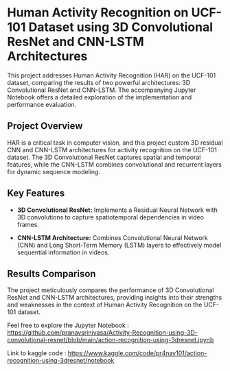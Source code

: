 # Human Activity Recognition on UCF-101 Dataset using 3D Convolutional ResNet and CNN-LSTM Architectures

This project addresses Human Activity Recognition (HAR) on the UCF-101 dataset, comparing the results of two powerful architectures: 3D Convolutional ResNet and CNN-LSTM. The accompanying Jupyter Notebook  offers a detailed exploration of the implementation and performance evaluation.

## Project Overview

HAR is a critical task in computer vision, and this project custom 3D residual CNN and CNN-LSTM architectures for activity recognition on the UCF-101 dataset. The 3D Convolutional ResNet captures spatial and temporal features, while the CNN-LSTM combines convolutional and recurrent layers for dynamic sequence modeling.

## Key Features

- **3D Convolutional ResNet:** Implements a Residual Neural Network with 3D convolutions to capture spatiotemporal dependencies in video frames.

- **CNN-LSTM Architecture:** Combines Convolutional Neural Network (CNN) and Long Short-Term Memory (LSTM) layers to effectively model sequential information in videos.

## Results Comparison

The project meticulously compares the performance of 3D Convolutional ResNet and CNN-LSTM architectures, providing insights into their strengths and weaknesses in the context of Human Activity Recognition on the UCF-101 dataset.

Feel free to explore the Jupyter Notebook :
https://github.com/pranavsrinivasa/Activity-Recognition-using-3D-convolutional-resnet/blob/main/action-recognition-using-3dresnet.ipynb 

Link to kaggle code : 
https://www.kaggle.com/code/pr4nav101/action-recognition-using-3dresnet/notebook
